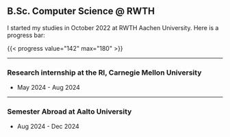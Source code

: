 ## B.Sc. Computer Science @ RWTH

I started my studies in October 2022 at RWTH Aachen University.
Here is a progress bar:

{{< progress value="142" max="180" >}}

---

### Research internship at the RI, Carnegie Mellon University

- May 2024 - Aug 2024

---

### Semester Abroad at Aalto University

- Aug 2024 - Dec 2024
